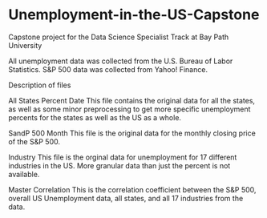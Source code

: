 # Unemployment-in-the-US-Capstone
Capstone project for the Data Science Specialist Track at Bay Path University

All unemployment data was collected from the U.S. Bureau of Labor Statistics. S&P 500 data was collected from Yahoo! Finance.

Description of files

All States Percent Date
This file contains the original data for all the states, as well as some minor preprocessing to get more specific unemployment percents for the states as well as the US as a whole.

SandP 500 Month
This file is the original data for the monthly closing price of the S&P 500.

Industry
This file is the orginal data for unemployment for 17 different industries in the US. More granular data than just the percent is not available.

Master Correlation
This is the correlation coefficient between the S&P 500, overall US Unemployment data, all states, and all 17 industries from the data.
